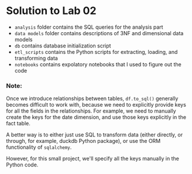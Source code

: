 # Solution to Lab 02

- `analysis` folder contains the SQL queries for the analysis part
- `data models` folder contains descriptions of 3NF and dimensional data models
- `db` contains database initialization script
- `etl_scripts` contains the Python scripts for extracting, loading, and transforming data
- `notebooks` contains expolatory notebooks that I used to figure out the code



### Note:

Once we introduce relationships between tables, `df.to_sql()` generally becomes difficult to work with, because we need to explicitly provide keys for all the fields in the relationships. For example, we need to manually create the keys for the date dimension, and use those keys explicitly in the fact table.

A better way is to either just use SQL to transform data (either directly, or through, for example, duckdb Python package), or use the ORM functionality of `sqlalchemy`.

However, for this small project, we'll specify all the keys manually in the Python code.